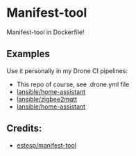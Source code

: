 # Manifest-tool

Manifest-tool in Dockerfile!

## Examples

Use it personally in my Drone CI pipelines:

* This repo of course, see .drone.yml file
* [lansible/home-assistant](https://github.com/LANsible/docker-home-assistant)
* [lansible/zigbee2mqtt](https://github.com/LANsible/docker-zigbee2mqtt)
* [lansible/home-assistant](https://github.com/LANsible/docker-mosquitto)


## Credits:

* [estesp/manifest-tool](https://github.com/estesp/manifest-tool)